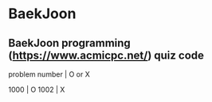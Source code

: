# BaekJoon
BaekJoon programming (https://www.acmicpc.net/)  quiz code
---

problem number | O or X

1000    | O
1002    | X
